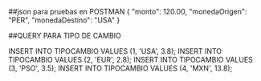 ##json para pruebas en POSTMAN
{
  "monto": 120.00,
  "monedaOrigen": "PER",
  "monedaDestino": "USA"
}

##QUERY PARA TIPO DE CAMBIO

INSERT INTO TIPOCAMBIO VALUES (1, 'USA', 3.8); 
INSERT INTO TIPOCAMBIO VALUES (2, 'EUR', 2.8); 
INSERT INTO TIPOCAMBIO VALUES (3, 'PSO', 3.5); 
INSERT INTO TIPOCAMBIO VALUES (4, 'MXN', 13.8); 
